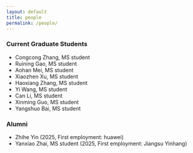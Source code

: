 ```yaml
---
layout: default
title: people
permalink: /people/
---
```


### Current Graduate Students

- Congcong Zhang, MS student
- Ruining Gao, MS student
- Aohan Mei, MS student
- Xiaozhen Xu, MS student
- Haoxiang Zhang, MS student
- Yi Wang, MS student
- Can Li, MS student
- Xinming Guo, MS student
- Yangshuo Bai, MS student

### Alumni

- Zhihe Yin (2025, First employment: huawei)
- Yanxiao Zhai, MS student (2025, First employment: Jiangsu Yinhang)
